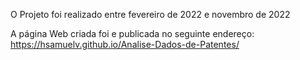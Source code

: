 O Projeto foi realizado entre fevereiro de 2022 e novembro de 2022

A página Web criada foi e publicada no seguinte endereço: https://hsamuelv.github.io/Analise-Dados-de-Patentes/
